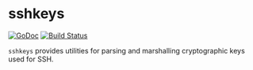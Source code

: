 # sshkeys

[![GoDoc](https://godoc.org/github.com/ScaleFT/sshkeys?status.svg)](https://godoc.org/github.com/ScaleFT/sshkeys)
[![Build Status](https://travis-ci.org/ScaleFT/sshkeys.svg?branch=master)](https://travis-ci.org/ScaleFT/sshkeys)

`sshkeys` provides utilities for parsing and marshalling cryptographic keys used for SSH.

